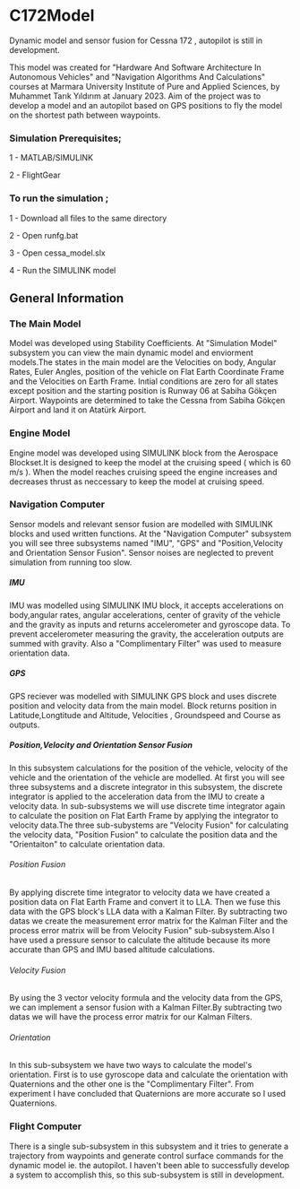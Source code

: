 # C172Model
Dynamic model and sensor fusion for Cessna 172 , autopilot is still in development.

This model was created for "Hardware And Software Architecture In Autonomous Vehicles" and "Navigation Algorithms And Calculations" courses at Marmara University Institute of Pure and Applied Sciences, by Muhammet Tarık Yıldırım at January 2023. Aim of the project was to develop a model and an autopilot based on GPS positions to fly the model on the shortest path between waypoints.

### Simulation Prerequisites;

1 - MATLAB/SIMULINK

2 - FlightGear

### To run the simulation ; 

1 - Download all files to the same directory

2 - Open runfg.bat

3 - Open cessa_model.slx

4 - Run the SIMULINK model

## General Information

### The Main Model

Model was developed using Stability Coefficients. At "Simulation Model" subsystem you can view the main dynamic model and enviorment models.The states in the main model are the Velocities on body, Angular Rates, Euler Angles, position of the vehicle on Flat Earth Coordinate Frame and the Velocities on Earth Frame. Inıtial conditions are zero for all states except position and the starting position is Runway 06 at Sabiha Gökçen Airport. Waypoints are determined to take the Cessna from Sabiha Gökçen Airport and land it on Atatürk Airport.

### Engine Model

Engine model was developed using SIMULINK block from the Aerospace Blockset.It is designed to keep the model at the cruising speed ( which is 60 m/s ). When the model reaches cruising speed the engine increases and decreases thrust as neccessary to keep the model at cruising speed.

### Navigation Computer

Sensor models and relevant sensor fusion are modelled with SIMULINK blocks and used written functions. At the "Navigation Computer" subsystem you will see three subsystems named "IMU", "GPS" and "Position,Velocity and Orientation Sensor Fusion". Sensor noises are neglected to prevent simulation from running too slow.

##### IMU 

IMU was modelled using SIMULINK IMU block, it accepts accelerations on body,angular rates, angular accelerations, center of gravity of the vehicle and the gravity as inputs and returns accelerometer and gyroscope data. To prevent accelerometer measuring the gravity, the acceleration outputs are summed with gravity. Also a "Complimentary Filter" was used to measure orientation data.

##### GPS 

GPS reciever was modelled with SIMULINK GPS block and uses discrete position and velocity data from the main model. Block returns position in Latitude,Longtitude and Altitude, Velocities , Groundspeed and Course as outputs.

##### Position,Velocity and Orientation Sensor Fusion

In this subsystem calculations for the position of the vehicle, velocity of the vehicle and the orientation of the vehicle are modelled. At first you will see three subsystems and a discrete integrator in this subsystem, the discrete integrator is applied to the acceleration data from the IMU to create a velocity data. In sub-subsystems we will use discrete time integrator again to calculate the position on Flat Earth Frame by applying the integrator to velocity data.The three sub-subystems are "Velocity Fusion" for calculating the velocity data, "Position Fusion" to calculate the position data and the "Orientaiton" to calculate orientation data.

###### Position Fusion

By applying discrete time integrator to velocity data we have created  a position data on Flat Earth Frame and convert it to LLA. Then we fuse this data with the GPS block's LLA data with a Kalman Filter. By subtracting two datas we create the measurement error matrix for the Kalman Filter and the process error matrix will be from Velocity Fusion" sub-subsystem.Also I have used a pressure sensor to calculate the altitude because its more accurate than GPS and IMU based altitude calculations.

###### Velocity Fusion 

By using the 3 vector velocity formula and the velocity data from the GPS, we can implement a sensor fusion with a Kalman Filter.By subtracting two datas we will have the process error matrix for our Kalman Filters.

###### Orientation

In this sub-subsystem we have two ways to calculate the model's orientation. First is to use gyroscope data and calculate the orientation with Quaternions and the other one is the "Complimentary Filter". From experiment I have concluded that Quaternions are more accurate so I used Quaternions.

### Flight Computer

There is a single sub-subsystem in this subsystem and it tries to generate a trajectory from waypoints and generate control surface commands for the dynamic model ie. the autopilot. I haven't been able to successfully develop a system to accomplish this, so this sub-subsystem is still in development.



